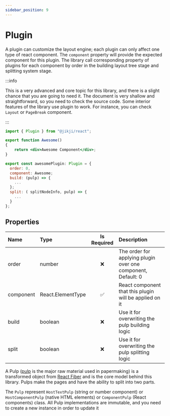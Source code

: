 ```yaml
---
sidebar_position: 9
---
```


# Plugin

A plugin can customize the layout engine; each plugin can only affect one type of react component. The `component` property will provide the expected component for this plugin. The library call corresponding property of plugins for each component by order in the building layout tree stage and splitting system stage.

:::info

This is a very advanced and core topic for this library, and there is a slight chance that you are going to need it. The document is very shallow and straightforward, so you need to check the source code. Some interior features of the library use plugin to work. For instance, you can check `Layout` or `PageBreak` component.

:::

```jsx
import { Plugin } from "@jikji/react";

export function Awesome()
{
    return <div>Awesome Component</div>;
}

export const awesomePlugin: Plugin = {
  order: 0,
  component: Awesome;
  build: (pulp) => {
    ...
  };
  split: ( splitNodeInfo, pulp) => {
    ...
  }
};
```

## Properties

| Name      | Type              | Is Required | Description                                                  |
| :-------- | :---------------- | :---------: | :----------------------------------------------------------- |
| order     | number            |     ❌      | The order for applying plugin over one component, Default: 0 |
| component | React.ElementType |     ✅      | React component that this plugin will be applied on it       |
| build     | boolean           |     ❌      | Use it for overwriting the pulp building logic               |
| split     | boolean           |     ❌      | Use it for overwriting the pulp splitting logic              |

A Pulp ([pulp](<https://en.wikipedia.org/wiki/Pulp_(paper)>) is the major raw material used in papermaking) is a transformed object from [React Fiber](https://github.com/acdlite/react-fiber-architecture) and is the core model behind this library. Pulps make the pages and have the ability to split into two parts.

The `Pulp` represent `HostTextPulp` (string or number component) or `HostComponentPulp` (native HTML elements) or `ComponentPulp` (React components) class. All Pulp implementations are immutable, and you need to create a new instance in order to update it
